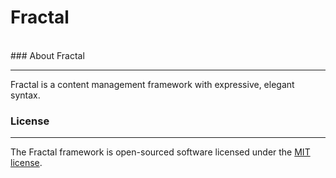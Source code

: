 # Fractal
<br>
### About Fractal

***

Fractal is a content management framework with expressive, elegant syntax.

### License

***
The Fractal framework is open-sourced software licensed under the [MIT license](https://opensource.org/license/mit/).